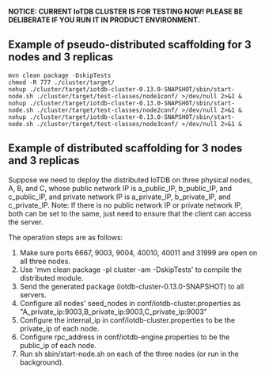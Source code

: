 <!--

    Licensed to the Apache Software Foundation (ASF) under one
    or more contributor license agreements.  See the NOTICE file
    distributed with this work for additional information
    regarding copyright ownership.  The ASF licenses this file
    to you under the Apache License, Version 2.0 (the
    "License"); you may not use this file except in compliance
    with the License.  You may obtain a copy of the License at
    
        http://www.apache.org/licenses/LICENSE-2.0
    
    Unless required by applicable law or agreed to in writing,
    software distributed under the License is distributed on an
    "AS IS" BASIS, WITHOUT WARRANTIES OR CONDITIONS OF ANY
    KIND, either express or implied.  See the License for the
    specific language governing permissions and limitations
    under the License.

-->

__NOTICE: CURRENT IoTDB CLUSTER IS FOR TESTING NOW! 
PLEASE BE DELIBERATE IF YOU RUN IT IN PRODUCT ENVIRONMENT.__

## Example of pseudo-distributed scaffolding for 3 nodes and 3 replicas
```
mvn clean package -DskipTests
chmod -R 777 ./cluster/target/
nohup ./cluster/target/iotdb-cluster-0.13.0-SNAPSHOT/sbin/start-node.sh ./cluster/target/test-classes/node1conf/ >/dev/null 2>&1 &
nohup ./cluster/target/iotdb-cluster-0.13.0-SNAPSHOT/sbin/start-node.sh ./cluster/target/test-classes/node2conf/ >/dev/null 2>&1 &
nohup ./cluster/target/iotdb-cluster-0.13.0-SNAPSHOT/sbin/start-node.sh ./cluster/target/test-classes/node3conf/ >/dev/null 2>&1 &
```

## Example of distributed scaffolding for 3 nodes and 3 replicas

Suppose we need to deploy the distributed IoTDB on three physical nodes, A, B, and C, whose public network IP is a_public_IP, b_public_IP, and c_public_IP, and private network IP is a_private_IP, b_private_IP, and c_private_IP.
Note: If there is no public network IP or private network IP, both can be set to the same, just need to ensure that the client can access the server.

The operation steps are as follows:

1. Make sure ports 6667, 9003, 9004, 40010, 40011 and 31999 are open on all three nodes.
2. Use 'mvn clean package -pl cluster -am -DskipTests' to compile the distributed module.
3. Send the generated package (iotdb-cluster-0.13.0-SNAPSHOT) to all servers.
4. Configure all nodes' seed_nodes in conf/iotdb-cluster.properties as "A_private_ip:9003,B_private_ip:9003,C_private_ip:9003"
5. Configure the internal_ip in conf/iotdb-cluster.properties to be the private_ip of each node.
6. Configure rpc_address in conf/iotdb-engine.properties to be the public_ip of each node.
7. Run sh sbin/start-node.sh on each of the three nodes (or run in the background).